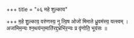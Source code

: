 +++
title = "०६ महे शुल्काय"

+++
म॒हे शु॒ल्काय॒ वरु॑णस्य॒ नु त्वि॒ष ओजो॑ मिमाते ध्रु॒वम॑स्य॒ यत्स्वम् ।  
अजा॑मिम॒न्यः श्न॒थय॑न्त॒माति॑रद्द॒भ्रेभि॑र॒न्यः प्र वृ॑णोति॒ भूय॑सः ॥